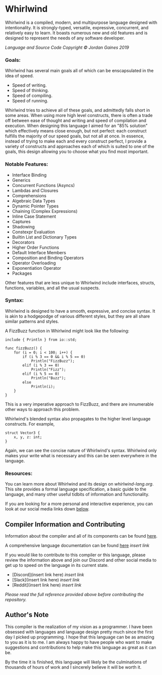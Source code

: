 # Whirlwind

Whirlwind is a compiled, modern, and multipurpose language designed with intentionality.
It is strongly-typed, versatile, expressive, concurrent, and relatively easy to learn.
It boasts numerous new and old features and is designed to represent the needs of any software developer.

*Language and Source Code Copyright &copy; Jordan Gaines 2019*

### Goals:

Whirlwind has several main goals all of which can be enscapsulated in the idea of speed.

 * Speed of writing.
 * Speed of thinking.
 * Speed of compiling.
 * Speed of running.
 
Whirlwind tries to achieve all of these goals, and admittedly falls short in some areas.  When using more high level constructs,
there is often a trade off between ease of thought and writing and speed of compilation and execution.  When designing this
language I aimed for an "85% solution" which effectively means close enough, but not perfect: each construct fulfills the majority of our speed goals, but not all at once.  In essence, instead of trying to make each and every construct perfect, I provide a variety of constructs and approaches each of which is suited to one of the goals, this design allowing you to choose what you find most important.

### Notable Features:

- Interface Binding
- Generics
- Concurrent Functions (Asyncs)
- Lambdas and Closures
- Comprehensions
- Algebraic Data Types
- Dynamic Pointer Types
- Chaining (Complex Expressions)
- Inline Case Statement
- Captures
- Shadowing
- Constexpr Evaluation
- Builtin List and Dictionary Types
- Decorators
- Higher Order Functions
- Default Interface Members
- Composition and Binding Operators
- Operator Overloading
- Exponentiation Operator
- Packages

Other features that are less unique to Whirlwind include interfaces, structs, functions, variables, and all the usual suspects.

### Syntax:

Whirlwind is designed to have a smooth, expressive, and concise syntax.  It is akin to a hodgepodge of various different styles, but they are all share similar patterns and styles.

A FizzBuzz function in Whirlwind might look like the following:

    include { Println } from io::std;
    
    func fizzBuzz() {
        for (i = 0; i < 100; i++) {
            if (i % 3 == 0 && i % 5 == 0)
                Println("FizzBuzz");
            elif (i % 3 == 0)
                Println("Fizz");
            elif (i % 5 == 0)
                Println("Buzz");
            else
                Println(i);
        }
    }
    
This is a very imperative approach to FizzBuzz, and there are innumerable other ways to approach this problem.

Whirlwind's blended syntax also propagates to the higher level language constructs.  For example,

    struct Vector3 {
        x, y, z: int;
    }
    
Again, we can see the concise nature of Whirlwind's syntax.  Whirlwind only makes your write what is necessary and this can
be seen everywhere in the language.

### Resources:

You can learn more about Whirlwind and its design on *whirlwind-lang.org*.  This site provides a formal language specification, a
basic guide to the language, and many other useful tidbits of information and functionality.

If you are looking for a more personal and interactive experience, you can look at our social media links down [below](#compiler-info).

## Compiler Information and Contributing <a name="compiler-info">

Information about the compiler and all of its
components can be found [here](https://github.com/ComedicChimera/Whirlwind/blob/master/Whirlwind/docs/compiler_info.md).

A comprehensive language documentation can be found [here](website/docs) *insert link*

If you would like to contribute to this compiler or this language, please review the information above
and join our Discord and other social media to get up to speed on the language in its current state.

 - [Discord](insert link here) *insert link*
 - [Slack](insert link here) *insert link*
 - [Reddit](insert link here) *insert link*
 
*Please read the full reference provided above before contributing the
repository.*

## Author's Note
This compiler is the realization of my vision as a programmer. I have been obsessed with languages
and language design pretty much since the first day I picked up programming. I hope that this language
can be as amazing to you as it is to me. I am always happy to have people who want to make
suggestions and contributions to help make this language as great as it can be.

By the time it is finished, this language will likely be the culminations of thousands of hours of work
and I sincerely believe it will be worth it.


